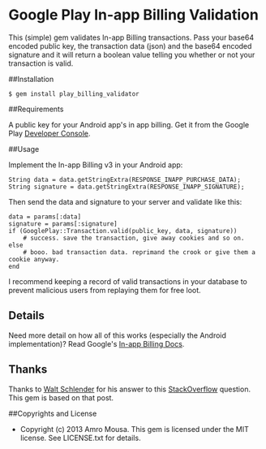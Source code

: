 # Google Play In-app Billing Validation

This (simple) gem validates In-app Billing transactions. Pass your base64 
encoded public key, the transaction data (json) and the base64 encoded signature 
and it will return a boolean value telling you whether or not your transaction is valid.

##Installation

    $ gem install play_billing_validator
     
##Requirements

A public key for your Android app's in app billing. Get it from the Google Play [Developer Console](https://play.google.com/apps/publish).

##Usage

Implement the In-app Billing v3 in your Android app:

    String data = data.getStringExtra(RESPONSE_INAPP_PURCHASE_DATA);
    String signature = data.getStringExtra(RESPONSE_INAPP_SIGNATURE);

Then send the data and signature to your server and validate like this:
 
    data = params[:data]
    signature = params[:signature]
    if (GooglePlay::Transaction.valid(public_key, data, signature))
        # success. save the transaction, give away cookies and so on.
    else
        # booo. bad transaction data. reprimand the crook or give them a cookie anyway.
    end

I recommend keeping a record of valid transactions in your database to prevent malicious users
from replaying them for free loot.

## Details

Need more detail on how all of this works (especially the Android implementation)? Read Google's [In-app Billing Docs](http://developer.android.com/google/play/billing/index.html).

## Thanks

Thanks to [Walt Schlender](http://stackoverflow.com/users/749709/walta) for his answer to 
this [StackOverflow](http://stackoverflow.com/questions/5971031/how-do-i-verify-android-in-app-billing-with-a-server-with-ruby) question. This gem is based on that post.

##Copyrights and License

* Copyright (c) 2013 Amro Mousa. This gem is licensed under the MIT license. See LICENSE.txt for details.